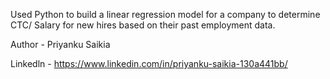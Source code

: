 Used Python to build a linear regression model for a company to determine CTC/ Salary for new hires based on their past employment data.  

Author - Priyanku Saikia

Linkedln - https://www.linkedin.com/in/priyanku-saikia-130a441bb/